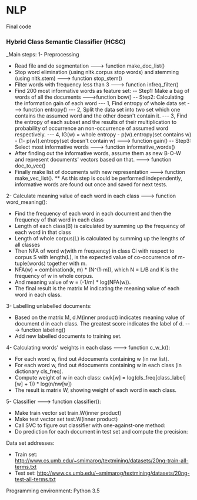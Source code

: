 # NLP
Final code
### Hybrid Class Semantic Classifier (HCSC) ###

_Main steps:
1- Preprocessing
- Read file and do segmentation ---> function make_doc_list()
- Stop word elimination (using nltk.corpus stop words) and stemming (using nltk.stem) ---> function stop_stem()
- Filter words with frequency less than 3 ---> function infreq_filter()
- Find 200 most informative words as feature set:
-- Step1: Make a bag of words of all the documents --->function bow()
-- Step2: Calculating the information gain of each word
--- 1, Find entropy of whole data set ---> function entropy()
--- 2, Split the data set into two set which one contains the assumed word and the other doesn't contain it. 
--- 3, Find the entropy of each subset and the results of their multiplication to probability of occurrence an non-occurrence of assumed word respectively. 
--- 4, IG(w) = whole entropy - p(w).entropy(set contains w) - (1- p(w)).entropy(set doesn't contain w) ---> function gain()
-- Step3: Select most informative words ---> function informative_words()
- After finding out the informative words, assume them as new B-O-W and represent documents' vectors based on that. ---> function doc_to_vec()
- Finally make list of documents with new representation ---> function make_vec_list().
** As this step is could be performed independently, informative words are found out once and saved for next tests.

2- Calculate meaning value of each word in each class ---> function word_meaning():
- Find the frequency of each word in each document and then the frequency of that word in each class
- Length of each class(B) is calculated by summing up the frequency of each word in that class
- Length of whole corpus(L) is calculated by summing up the lengths of all classes
- Then NFA of word w(with m frequency) in class Ci with respect to corpus S with length(L), is the expected value of co-occurrence of m-tuple(words) together with m.
- NFA(w)  = combination(k, m) * (N^(1-m)), which N = L/B and K is the frequency of w in whole corpus.
- And meaning value of w = (-1/m) * log(NFA(w)).
- The final result is the matrix M indicating the meaning value of each word in each class.

3- Labelling unlabelled documents:
- Based on the matrix M, d.M(inner product) indicates meaning value of document d in each class. The greatest score indicates the label of d. ---> function labeling()
- Add new labelled documents to training set.

4- Calculating words' weights in each class ---> function c_w_k():
- For each word w, find out #documents containing w (in nw list).
- For each word w, find out #documents containing w in each class (in dictionary cls_freq).
- Compute weight of w in each class:  cwk[w] = log(cls_freq[class_label][w] + 1)) * log(n/nw[w])
- The result is matrix W, showing weight of each word in each class.

5- Classifier ---> function classifier():
- Make train vector set train.W(inner product)
- Make test vector set test.W(inner product)
- Call SVC to figure out classifier with one-against-one method: 
- Do prediction for each document in test set and compute the precision:

Data set addresses:
- Train set: http://www.cs.umb.edu/~smimarog/textmining/datasets/20ng-train-all-terms.txt
- Test set: http://www.cs.umb.edu/~smimarog/textmining/datasets/20ng-test-all-terms.txt

Programming environment: Python 3.5
 
